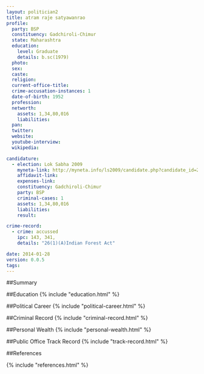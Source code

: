 ```yaml
---
layout: politician2
title: atram raje satyawanrao
profile: 
  party: BSP
  constituency: Gadchiroli-Chimur
  state: Maharashtra
  education: 
    level: Graduate
    details: b.sc(1979)
  photo: 
  sex: 
  caste: 
  religion: 
  current-office-title: 
  crime-accusation-instances: 1
  date-of-birth: 1952
  profession: 
  networth: 
    assets: 1,34,80,016
    liabilities: 
  pan: 
  twitter: 
  website: 
  youtube-interview: 
  wikipedia: 

candidature: 
  - election: Lok Sabha 2009
    myneta-link: http://myneta.info/ls2009/candidate.php?candidate_id=220
    affidavit-link: 
    expenses-link: 
    constituency: Gadchiroli-Chimur 
    party: BSP
    criminal-cases: 1
    assets: 1,34,80,016
    liabilities: 
    result:  

crime-record: 
  - crime: accussed
    ipc: 143, 341,
    details: "26(1)(A)Indian Forest Act" 

date: 2014-01-28
version: 0.0.5
tags: 
---
```

##Summary


##Education
{% include "education.html" %}


##Political Career
{% include "political-career.html" %}


##Criminal Record
{% include "criminal-record.html" %}


##Personal Wealth
{% include "personal-wealth.html" %}


##Public Office Track Record
{% include "track-record.html" %}


##References


{% include "references.html" %}
